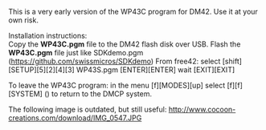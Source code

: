 This is a very early version of the WP43C program for DM42. Use it at your own risk.  

Installation instructions:  
Copy the **WP43C.pgm** file to the DM42 flash disk over USB.
Flash the **WP43C.pgm** file just like SDKdemo.pgm (https://github.com/swissmicros/SDKdemo)
From free42: select [shift][SETUP][5][2][4][3] WP43S.pgm [ENTER][ENTER] wait [EXIT][EXIT]  

To leave the WP43C program: in the menu [f][MODES][up] select [f][f][SYSTEM] () to return to the DMCP system.

The following image is outdated, but still useful:
http://www.cocoon-creations.com/download/IMG_0547.JPG
